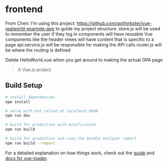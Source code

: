 # frontend
From Chen: I'm using this project: https://github.com/gothinkster/vue-realworld-example-app to guide my project structure.
store.js will be used to remember the user if they log in
components will have reusable Vue components like the header
views will have content that is specific to a page
api.service.js will be responsible for making the API calls
router.js will be where the routing is defined

Delete HelloWorld.vue when you get around to making the actual GPA page

> A Vue.js project

## Build Setup

``` bash
# install dependencies
npm install

# serve with hot reload at localhost:8080
npm run dev

# build for production with minification
npm run build

# build for production and view the bundle analyzer report
npm run build --report
```

For a detailed explanation on how things work, check out the [guide](http://vuejs-templates.github.io/webpack/) and [docs for vue-loader](http://vuejs.github.io/vue-loader).

